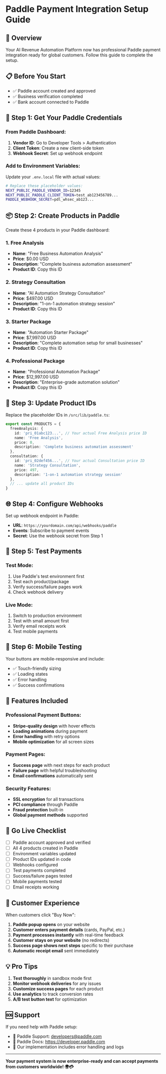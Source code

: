 # Paddle Payment Integration Setup Guide

## 🎯 Overview
Your AI Revenue Automation Platform now has professional Paddle payment integration ready for global customers. Follow this guide to complete the setup.

## 📋 Before You Start
- ✅ Paddle account created and approved
- ✅ Business verification completed
- ✅ Bank account connected to Paddle

## 🔧 Step 1: Get Your Paddle Credentials

### From Paddle Dashboard:
1. **Vendor ID**: Go to Developer Tools > Authentication
2. **Client Token**: Create a new client-side token
3. **Webhook Secret**: Set up webhook endpoint

### Add to Environment Variables:
Update your `.env.local` file with actual values:

```bash
# Replace these placeholder values:
NEXT_PUBLIC_PADDLE_VENDOR_ID=12345
NEXT_PUBLIC_PADDLE_CLIENT_TOKEN=test_ab123456789...
PADDLE_WEBHOOK_SECRET=pdl_whsec_ab123...
```

## 📦 Step 2: Create Products in Paddle

Create these 4 products in your Paddle dashboard:

### 1. Free Analysis
- **Name**: "Free Business Automation Analysis"
- **Price**: $0.00 USD
- **Description**: "Complete business automation assessment"
- **Product ID**: Copy this ID

### 2. Strategy Consultation  
- **Name**: "AI Automation Strategy Consultation"
- **Price**: $497.00 USD
- **Description**: "1-on-1 automation strategy session"
- **Product ID**: Copy this ID

### 3. Starter Package
- **Name**: "Automation Starter Package"
- **Price**: $7,997.00 USD
- **Description**: "Complete automation setup for small businesses"
- **Product ID**: Copy this ID

### 4. Professional Package
- **Name**: "Professional Automation Package"
- **Price**: $12,997.00 USD
- **Description**: "Enterprise-grade automation solution"
- **Product ID**: Copy this ID

## 🔗 Step 3: Update Product IDs

Replace the placeholder IDs in `/src/lib/paddle.ts`:

```typescript
export const PRODUCTS = {
  freeAnalysis: {
    id: 'pri_01abc123...', // Your actual Free Analysis price ID
    name: 'Free Analysis',
    price: 0,
    description: 'Complete business automation assessment'
  },
  consultation: {
    id: 'pri_02def456...', // Your actual Consultation price ID
    name: 'Strategy Consultation',
    price: 497,
    description: '1-on-1 automation strategy session'
  },
  // ... update all product IDs
}
```

## 🌐 Step 4: Configure Webhooks

Set up webhook endpoint in Paddle:
- **URL**: `https://yourdomain.com/api/webhooks/paddle`
- **Events**: Subscribe to payment events
- **Secret**: Use the webhook secret from Step 1

## 🧪 Step 5: Test Payments

### Test Mode:
1. Use Paddle's test environment first
2. Test each product/package
3. Verify success/failure pages work
4. Check webhook delivery

### Live Mode:
1. Switch to production environment
2. Test with small amount first
3. Verify email receipts work
4. Test mobile payments

## 📱 Step 6: Mobile Testing

Your buttons are mobile-responsive and include:
- ✅ Touch-friendly sizing
- ✅ Loading states
- ✅ Error handling
- ✅ Success confirmations

## 🎨 Features Included

### Professional Payment Buttons:
- **Stripe-quality design** with hover effects
- **Loading animations** during payment
- **Error handling** with retry options
- **Mobile optimization** for all screen sizes

### Payment Pages:
- **Success page** with next steps for each product
- **Failure page** with helpful troubleshooting
- **Email confirmations** automatically sent

### Security Features:
- **SSL encryption** for all transactions
- **PCI compliance** through Paddle
- **Fraud protection** built-in
- **Global payment methods** supported

## 🚀 Go Live Checklist

- [ ] Paddle account approved and verified
- [ ] All 4 products created in Paddle
- [ ] Environment variables updated
- [ ] Product IDs updated in code
- [ ] Webhooks configured
- [ ] Test payments completed
- [ ] Success/failure pages tested
- [ ] Mobile payments tested
- [ ] Email receipts working

## 🎯 Customer Experience

When customers click "Buy Now":
1. **Paddle popup opens** on your website
2. **Customer enters payment details** (cards, PayPal, etc.)
3. **Payment processes instantly** with real-time feedback
4. **Customer stays on your website** (no redirects)
5. **Success page shows next steps** specific to their purchase
6. **Automatic receipt email** sent immediately

## 💡 Pro Tips

1. **Test thoroughly** in sandbox mode first
2. **Monitor webhook deliveries** for any issues
3. **Customize success pages** for each product
4. **Use analytics** to track conversion rates
5. **A/B test button text** for optimization

## 🆘 Support

If you need help with Paddle setup:
- 📧 Paddle Support: developers@paddle.com
- 📖 Paddle Docs: https://developer.paddle.com
- 💬 Our implementation includes error handling and logs

---

**Your payment system is now enterprise-ready and can accept payments from customers worldwide! 🌍💳**